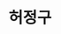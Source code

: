 ---
layout: hubs
key: Q16262220
title: 허정구
name: 허정구
image: 
description: 대한민국의 기업가
score: 0.00013945654855769746
degree: 3
---